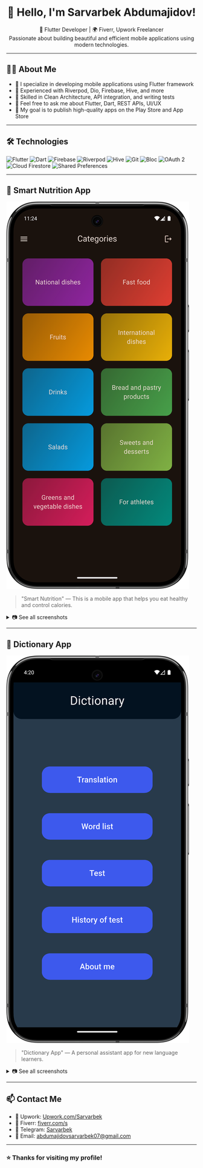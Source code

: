 <h1 align="center">👋 Hello, I'm Sarvarbek Abdumajidov!</h1>

<p align="center">
  🚀 Flutter Developer | 🌍 Fiverr, Upwork Freelancer <br>
  Passionate about building beautiful and efficient mobile applications using modern technologies.
</p>

---

## 🧑‍💻 About Me

- 💼 I specialize in developing mobile applications using Flutter framework
- 🔭 Experienced with Riverpod, Dio, Firebase, Hive, and more
- 🌱 Skilled in Clean Architecture, API integration, and writing tests
- 💬 Feel free to ask me about Flutter, Dart, REST APIs, UI/UX
- 🎯 My goal is to publish high-quality apps on the Play Store and App Store

---

## 🛠 Technologies

![Flutter](https://img.shields.io/badge/-Flutter-02569B?style=flat&logo=flutter&logoColor=white)
![Dart](https://img.shields.io/badge/-Dart-0175C2?style=flat&logo=dart&logoColor=white)
![Firebase](https://img.shields.io/badge/-Firebase-FFCA28?style=flat&logo=firebase&logoColor=white)
![Riverpod](https://img.shields.io/badge/-Riverpod-59C3C3?style=flat&logo=flutter&logoColor=white)
![Hive](https://img.shields.io/badge/-Hive-F6C915?style=flat&logo=hive&logoColor=white)
![Git](https://img.shields.io/badge/-Git-F05032?style=flat&logo=git&logoColor=white)
![Bloc](https://img.shields.io/badge/-Bloc-563D7C?style=flat&logo=bloc&logoColor=white)
![OAuth 2](https://img.shields.io/badge/-OAuth%202-4285F4?style=flat&logo=oauth&logoColor=white)
![Cloud Firestore](https://img.shields.io/badge/-Cloud%20Firestore-FFCA28?style=flat&logo=google-cloud&logoColor=white)
![Shared Preferences](https://img.shields.io/badge/-Shared%20Preferences-03A9F4?style=flat&logo=google&logoColor=white)

---

## 🍎 Smart Nutrition App

[![Main Screenshot](images/Smart%20nutrition/main.png)](https://github.com/sarvarAbdumajidov)

> "Smart Nutrition" — This is a mobile app that helps you eat healthy and control calories.

<details>
  <summary>📷 See all screenshots</summary>

![screen1](images/Smart%20nutrition/screen1.png)
![screen2](images/Smart%20nutrition/screen2.png)
![screen3](images/Smart%20nutrition/screen3.png)
![screen4](images/Smart%20nutrition/screen4.png)
![screen5](images/Smart%20nutrition/screen5.png)
![screen6](images/Smart%20nutrition/screen6.png)
![screen7](images/Smart%20nutrition/screen7.png)
![screen8](images/Smart%20nutrition/screen8.png)
![screen9](images/Smart%20nutrition/screen9.png)
![screen10](images/Smart%20nutrition/screen10.png)
![screen11](images/Smart%20nutrition/screen11.png)
![screen12](images/Smart%20nutrition/screen12.png)
![screen13](images/Smart%20nutrition/screen13.png)
![screen14](images/Smart%20nutrition/screen14.png)
![screen15](images/Smart%20nutrition/screen15.png)

</details>

---

## 📘 Dictionary App

[![Main Screenshot](images/Dictionary%20app/main.png)](https://github.com/sarvarAbdumajidov)

> "Dictionary App" — A personal assistant app for new language learners.

<details>
  <summary>📷 See all screenshots</summary>

![screen1](images/Dictionary%20app/screen1.png)
![screen2](images/Dictionary%20app/screen2.png)
![screen3](images/Dictionary%20app/screen3.png)
![screen4](images/Dictionary%20app/screen4.png)
![screen5](images/Dictionary%20app/screen5.png)
![screen6](images/Dictionary%20app/screen6.png)
![screen7](images/Dictionary%20app/screen7.png)
![screen8](images/Dictionary%20app/screen8.png)
![screen9](images/Dictionary%20app/screen9.png)
![screen10](images/Dictionary%20app/screen10.png)
![screen11](images/Dictionary%20app/screen11.png)
![screen12](images/Dictionary%20app/screen12.png)
![screen13](images/Dictionary%20app/screen13.png)
![screen14](images/Dictionary%20app/screen14.png)
![screen15](images/Dictionary%20app/screen15.png)

</details>

---

## 📫 Contact Me

- 💼 Upwork: [Upwork.com/Sarvarbek](https://www.upwork.com/freelancers/~01e787ef4cad17de05?mp_source=share)
- 💼 Fiverr: [fiverr.com/s](https://www.fiverr.com/s/1qx56Ze)
- 💬 Telegram: [Sarvarbek](https://t.me/easy1904)
- 📧 Email: abdumajidovsarvarbek07@gmail.com

---

### ⭐ Thanks for visiting my profile!

